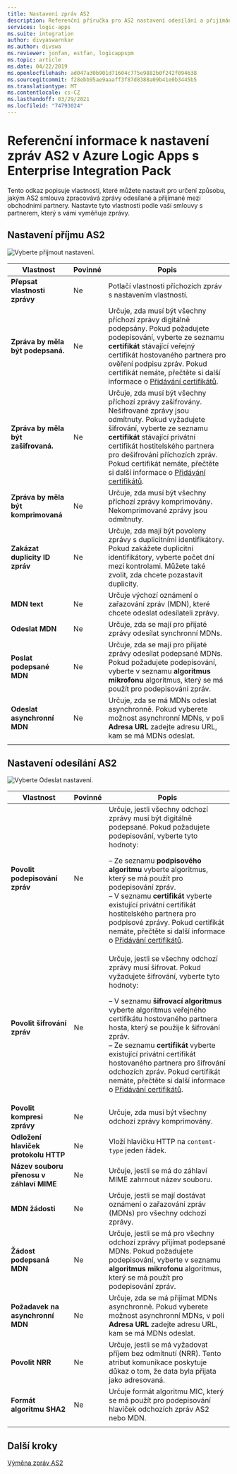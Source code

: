 ```yaml
---
title: Nastavení zpráv AS2
description: Referenční příručka pro AS2 nastavení odesílání a přijímání v Azure Logic Apps s Enterprise Integration Pack
services: logic-apps
ms.suite: integration
author: divyaswarnkar
ms.author: divswa
ms.reviewer: jonfan, estfan, logicappspm
ms.topic: article
ms.date: 04/22/2019
ms.openlocfilehash: ad047a30b901d71604c775e9882b0f242f094638
ms.sourcegitcommit: f28ebb95ae9aaaff3f87d8388a09b41e0b3445b5
ms.translationtype: MT
ms.contentlocale: cs-CZ
ms.lasthandoff: 03/29/2021
ms.locfileid: "74793024"
---
```

# <a name="reference-for-as2-message-settings-in-azure-logic-apps-with-enterprise-integration-pack"></a>Referenční informace k nastavení zpráv AS2 v Azure Logic Apps s Enterprise Integration Pack

Tento odkaz popisuje vlastnosti, které můžete nastavit pro určení způsobu, jakým AS2 smlouva zpracovává zprávy odesílané a přijímané mezi obchodními partnery. Nastavte tyto vlastnosti podle vaší smlouvy s partnerem, který s vámi vyměňuje zprávy.

<a name="AS2-incoming-messages"></a>

## <a name="as2-receive-settings"></a>Nastavení příjmu AS2

![Vyberte přijmout nastavení.](./media/logic-apps-enterprise-integration-as2-message-settings/receive-settings.png)

| Vlastnost | Povinné | Popis |
|----------|----------|-------------|
| **Přepsat vlastnosti zprávy** | Ne | Potlačí vlastnosti příchozích zpráv s nastavením vlastností. |
| **Zpráva by měla být podepsaná.** | Ne | Určuje, zda musí být všechny příchozí zprávy digitálně podepsány. Pokud požadujete podepisování, vyberte ze seznamu **certifikát** stávající veřejný certifikát hostovaného partnera pro ověření podpisu zpráv. Pokud certifikát nemáte, přečtěte si další informace o [Přidávání certifikátů](../logic-apps/logic-apps-enterprise-integration-certificates.md). |
| **Zpráva by měla být zašifrovaná.** | Ne | Určuje, zda musí být všechny příchozí zprávy zašifrovány. Nešifrované zprávy jsou odmítnuty. Pokud vyžadujete šifrování, vyberte ze seznamu **certifikát** stávající privátní certifikát hostitelského partnera pro dešifrování příchozích zpráv. Pokud certifikát nemáte, přečtěte si další informace o [Přidávání certifikátů](../logic-apps/logic-apps-enterprise-integration-certificates.md). |
| **Zpráva by měla být komprimovaná** | Ne | Určuje, zda musí být všechny příchozí zprávy komprimovány. Nekomprimované zprávy jsou odmítnuty. |
| **Zakázat duplicity ID zpráv** | Ne | Určuje, zda mají být povoleny zprávy s duplicitními identifikátory. Pokud zakážete duplicitní identifikátory, vyberte počet dní mezi kontrolami. Můžete také zvolit, zda chcete pozastavit duplicity. |
| **MDN text** | Ne | Určuje výchozí oznámení o zařazování zpráv (MDN), které chcete odeslat odesílateli zprávy. |
| **Odeslat MDN** | Ne | Určuje, zda se mají pro přijaté zprávy odesílat synchronní MDNs.  |
| **Poslat podepsané MDN** | Ne | Určuje, zda se mají pro přijaté zprávy odesílat podepsané MDNs. Pokud požadujete podepisování, vyberte v seznamu **algoritmus mikrofonu** algoritmus, který se má použít pro podepisování zpráv. |
| **Odeslat asynchronní MDN** | Ne | Určuje, zda se má MDNs odeslat asynchronně. Pokud vyberete možnost asynchronní MDNs, v poli **Adresa URL** zadejte adresu URL, kam se má MDNs odeslat. |
||||

<a name="AS2-outgoing-messages"></a>

## <a name="as2-send-settings"></a>Nastavení odesílání AS2

![Vyberte Odeslat nastavení.](./media/logic-apps-enterprise-integration-as2-message-settings/send-settings.png)

| Vlastnost | Povinné | Popis |
|----------|----------|-------------|
| **Povolit podepisování zpráv** | Ne | Určuje, jestli všechny odchozí zprávy musí být digitálně podepsané. Pokud požadujete podepisování, vyberte tyto hodnoty: <p>– Ze seznamu **podpisového algoritmu** vyberte algoritmus, který se má použít pro podepisování zpráv. <br>– V seznamu **certifikát** vyberte existující privátní certifikát hostitelského partnera pro podpisové zprávy. Pokud certifikát nemáte, přečtěte si další informace o [Přidávání certifikátů](../logic-apps/logic-apps-enterprise-integration-certificates.md). |
| **Povolit šifrování zpráv** | Ne | Určuje, jestli se všechny odchozí zprávy musí šifrovat. Pokud vyžadujete šifrování, vyberte tyto hodnoty: <p>– V seznamu **šifrovací algoritmus** vyberte algoritmus veřejného certifikátu hostovaného partnera hosta, který se použije k šifrování zpráv. <br>– Ze seznamu **certifikát** vyberte existující privátní certifikát hostovaného partnera pro šifrování odchozích zpráv. Pokud certifikát nemáte, přečtěte si další informace o [Přidávání certifikátů](../logic-apps/logic-apps-enterprise-integration-certificates.md). |
| **Povolit kompresi zprávy** | Ne | Určuje, zda musí být všechny odchozí zprávy komprimovány. |
| **Odložení hlaviček protokolu HTTP** | Ne | Vloží hlavičku HTTP na `content-type` jeden řádek. |
| **Název souboru přenosu v záhlaví MIME** | Ne | Určuje, jestli se má do záhlaví MIME zahrnout název souboru. |
| **MDN žádosti** | Ne | Určuje, jestli se mají dostávat oznámení o zařazování zpráv (MDNs) pro všechny odchozí zprávy. |
| **Žádost podepsaná MDN** | Ne | Určuje, jestli se má pro všechny odchozí zprávy přijímat podepsané MDNs. Pokud požadujete podepisování, vyberte v seznamu **algoritmus mikrofonu** algoritmus, který se má použít pro podepisování zpráv. |
| **Požadavek na asynchronní MDN** | Ne | Určuje, zda se má přijímat MDNs asynchronně. Pokud vyberete možnost asynchronní MDNs, v poli **Adresa URL** zadejte adresu URL, kam se má MDNs odeslat. |
| **Povolit NRR** | Ne | Určuje, jestli se má vyžadovat příjem bez odmítnutí (NRR). Tento atribut komunikace poskytuje důkaz o tom, že data byla přijata jako adresovaná. |
| **Formát algoritmu SHA2** | Ne | Určuje formát algoritmu MIC, který se má použít pro podepisování hlaviček odchozích zpráv AS2 nebo MDN. |
||||

## <a name="next-steps"></a>Další kroky

[Výměna zpráv AS2](../logic-apps/logic-apps-enterprise-integration-as2.md)
